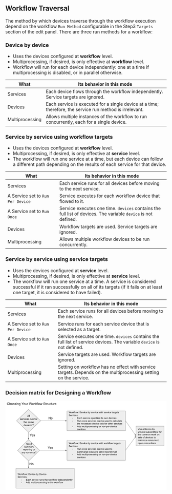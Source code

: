

## Workflow Traversal

The method by which devices traverse through the workflow execution depend
on the workflow `Run Method` configurable in the Step3 `Targets` section of
the edit panel. There are three run methods for a workflow:

### Device by device

- Uses the devices configured at **workflow** level.
- Multiprocessing, if desired, is only effective at **workflow** level.
- Workflow will run for each device independently: one at a time if
  multiprocessing is disabled, or in parallel otherwise.

| What                              | Its behavior in this mode                          |
| ---------------                   | -----------------------------                      |  
| Services                          | Each device flows through the workflow independently.  Service targets are ignored. |
| Devices                           | Each service is executed for a single device at a time; therefore, the service run method is irrelevant.|
| Multiprocessing                   | Allows multiple instances of the workflow to run concurrently, each for a single device. |  

### Service by service using workflow targets

- Uses the devices configured at **workflow** level.
- Multiprocessing, if desired, is only effective at **service** level.
- The workflow will run one service at a time, but each device can
  follow a different path depending on the results of each service
  for that device.
  
| What                              | Its behavior in this mode                          |
| ---------------                   | -----------------------------                      |  
| Services                          | Each service runs for all devices before moving to the next service. |
| A Service set to `Run Per Device` | Service executes for each workflow device that flowed to it.  |
| A Service set to `Run Once`       | Service executes one time.  `devices` contains the full list of devices.  The variable `device` is not defined. |
| Devices                           | Workflow targets are used.  Service targets are ignored. |
| Multiprocessing                   | Allows multiple workflow devices to be run concurrently. |  

### Service by service using service targets

- Uses the devices configured at **service** level.
- Multiprocessing, if desired, is only effective at **service** level.
- The workflow will run one service at a time. A service is
  considered successful if it ran successfully on all of its targets
  (if it fails on at least one target, it is considered to have
  failed).

| What                              | Its behavior in this mode                          |
| ---------------                   | -----------------------------                      |  
| Services                          | Each service runs for all devices before moving to the next service. |
| A Service set to `Run Per Device` | Service runs for each service device that is selected as a target.  |
| A Service set to `Run Once`       | Service executes one time. `devices` contains the full list of service devices.  The variable `device` is not defined. |
| Devices                           | Service targets are used.  Workflow targets are ignored. |
| Multiprocessing                   | Setting on workflow has no effect with service targets.  Depends on the multiprocessing setting on the service. |

### Decision matrix for Designing a Workflow

![Workflow Design Decision Matrix](../_static/automation/workflows/workflow_decision.png)  